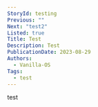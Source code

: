 ```yaml
---
StoryId: testing
Previous: ""
Next: "test2"
Listed: true
Title: Test
Description: Test
PublicationDate: 2023-08-29
Authors:
  - Vanilla-OS
Tags:
  - test
---
```


test
